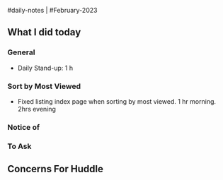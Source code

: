 #daily-notes | #February-2023

## What I did today


### General

- Daily Stand-up: 1 h

### Sort by Most Viewed

- Fixed listing index page when sorting by most viewed. 1 hr morning. 2hrs evening

### Notice of 


### To Ask


## Concerns For Huddle

